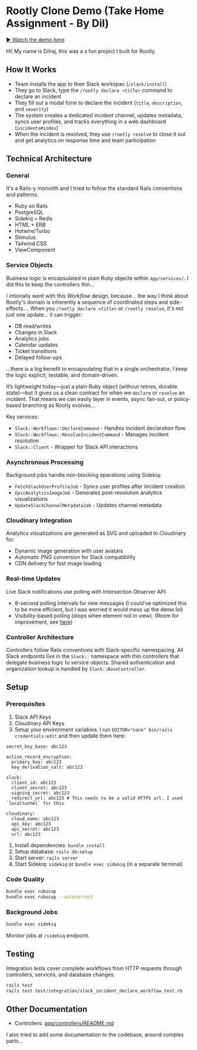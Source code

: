 # Rootly Clone Demo (Take Home Assignment - By Dil)

[▶️ Watch the demo here](https://www.loom.com/share/419c3c1761f14e64b6a47a1887d96860?sid=bc592556-72f7-463c-8e75-6309992477a4)

Hi! My name is Dilraj, this was a s fun project I built for Rootly.

## How It Works

- Team installs the app to their Slack workspac (`/slack/install`)
- They go to Slack, type the `/rootly declare <title>` command to declare an
  incident
- They fill out a modal form to declare the incident (`title`, `description`,
  and `severity`)
- The system creates a dedicated incident channel, updates metadata, syncs user
  profiles, and tracks everything in a web dashboard (`incidents#index`)
- When the incident is resolved, they use `/rootly resolve` to close it out and
  get analytics on response time and team participation

## Technical Architecture

### General

It's a Rails-y monolith and I tried to follow the standard Rails conventions and
patterns.

- Ruby on Rails
- PostgreSQL
- Sidekiq + Redis
- HTML + ERB
- Hotwire/Turbo
- Stimulus
- Tailwind CSS
- ViewComponent

### Service Objects

Business logic is encapsulated in plain Ruby objects within `app/services/`. I
did this to keep the controllers thin...

I intionally went with this _Workflow_ design, because... the way I think about
Rootly's domain is inherently a sequence of coordinated steps and
side-effects.... When you `/rootly declare <title>` or `/rootly resolve`, it's
not just one update... it can trigger:

- DB read/writes
- Changes in Slack
- Analytics jobs
- Calendar updates
- Ticket transitions
- Delayed follow-ups

...there is a big benefit to encapsulating that in a single orchestrator, I keep
the logic explicit, testable, and domain-driven.

It’s lightweight today—just a plain Ruby object (without retries, durable
state)—but it gives us a clean contract for when we `declare` or `resolve` an
incident. That means we can easily layer in events, async fan-out, or
policy-based branching as Rootly evolves...

Key services:

- `Slack::Workflows::DeclareCommand` - Handles incident declaration flow
- `Slack::Workflows::ResolveIncidentCommand` - Manages incident resolution
- `Slack::Client` - Wrapper for Slack API interactions

### Asynchronous Processing

Background jobs handle non-blocking operations using Sidekiq:

- `FetchSlackUserProfileJob` - Syncs user profiles after incident creation
- `EpicAnalyticsImageJob` - Generates post-resolution analytics visualizations
- `UpdateSlackChannelMetadataJob` - Updates channel metadata

### Cloudinary Integration

Analytics visualizations are generated as SVG and uploaded to Cloudinary for:

- Dynamic image generation with user avatars
- Automatic PNG conversion for Slack compatibility
- CDN delivery for fast image loading

### Real-time Updates

Live Slack notifications use polling with Intersection Observer API:

- 8-second polling intervals for new messages (I could've optimized this to be
  more efficient, but I was worried it would mess up the demo lol)
- Visibility-based polling (stops when element not in view). (Room for
  improvement, see
  [here](https://github.com/dsomel21/RootlyDemo/blob/bd3158a5e474c7a93a172d3630255d5140470102/app/javascript/controllers/live_slack_controller.js#L20-L21))

### Controller Architecture

Controllers follow Rails conventions with Slack-specific namespacing. All Slack
endpoints live in the `Slack::` namespace with thin controllers that delegate
business logic to service objects. Shared authentication and organization lookup
is handled by `Slack::BaseController`.

## Setup

### Prerequisites

1. Slack API Keys
2. Cloudinary API Keys
3. Setup your environment variables. I run
   `EDITOR="nano" bin/rails credentials:edit` and then update them here:

```
secret_key_base: abc123

active_record_encryption:
  primary_key: abc123
  key_derivation_salt: abc123

slack:
  client_id: abc123
  client_secret: abc123
  signing_secret: abc123
  redirect_url: abc123 # This needs to be a valid HTTPS url. I used `localtunnel` for this

cloudinary:
  cloud_name: abc123
  api_key: abc123
  api_secret: abc123
  url: abc123
```

1. Install dependencies: `bundle install`
2. Setup database: `rails db:setup`
3. Start server: `rails server`
4. Start Sidekiq: `sidekiq` or `bundle exec sidekiq` (in a separate terminal)

### Code Quality

```bash
bundle exec rubocop
bundle exec rubocop --autocorrect
```

### Background Jobs

```bash
bundle exec sidekiq
```

Monitor jobs at `/sidekiq` endpoint.

## Testing

Integration tests cover complete workflows from HTTP requests through
controllers, services, and database changes.

```bash
rails test
rails test test/integration/slack_incident_declare_workflow_test.rb
```

## Other Documentation

- Controllers: [app/controllers/README.md](app/controllers/README.md)

I also tried to add some documentation to the codebase, around complex parts...
